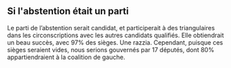 ## Si l'abstention était un parti

Le parti de l’abstention serait candidat, et participerait à des triangulaires dans les circonscriptions avec les autres candidats qualifiés. Elle obtiendrait un beau succès, avec 97% des sièges. Une razzia. Cependant, puisque ces sièges seraient vides, nous serions gouvernés par 17 députés, dont 80% appartiendraient à la coalition de gauche.
